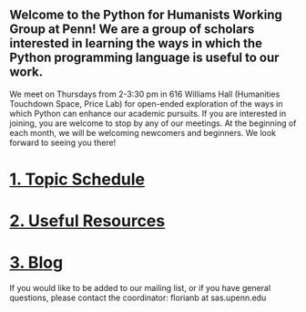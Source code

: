## Welcome to the Python for Humanists Working Group at Penn! We are a group of scholars interested in learning the ways in which the Python programming language is useful to our work. 

We meet on Thursdays from 2-3:30 pm in 616 Williams Hall (Humanities Touchdown Space, Price Lab) for open-ended exploration of the ways in which Python can enhance our academic pursuits. If you are interested in joining, you are welcome to stop by any of our meetings. At the beginning of each month, we will be welcoming newcomers and beginners. We look forward to seeing you there!

# [1. Topic Schedule](topicschedule.md)
# [2. Useful Resources](usefulresources.md)
# [3. Blog](blog.md)

If you would like to be added to our mailing list, or if you have general questions, please contact the coordinator: florianb at sas.upenn.edu


